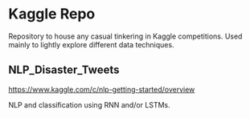 # Kaggle Repo

Repository to house any casual tinkering in Kaggle competitions. Used mainly to lightly explore different data techniques.

## NLP_Disaster_Tweets

https://www.kaggle.com/c/nlp-getting-started/overview

NLP and classification using RNN and/or LSTMs.